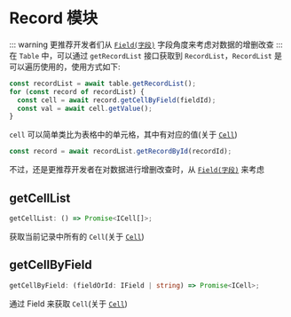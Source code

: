 # Record 模块
::: warning 
更推荐开发者们从 [`Field(字段)`](field/guide.md) 字段角度来考虑对数据的增删改查
:::
在 `Table` 中，可以通过 `getRecordList` 接口获取到 `RecordList`，`RecordList` 是可以遍历使用的，使用方式如下:
```typescript
const recordList = await table.getRecordList();
for (const record of recordList) {
  const cell = await record.getCellByField(fieldId);
  const val = await cell.getValue();
}
```
`cell` 可以简单类比为表格中的单元格，其中有对应的值(关于 [`Cell`](cell.md))
```typescript
const record = await recordList.getRecordById(recordId);
```
不过，还是更推荐开发者在对数据进行增删改查时，从 [`Field(字段)`](field/guide.md) 来考虑

## getCellList
```typescript
getCellList: () => Promise<ICell[]>;
```
获取当前记录中所有的 `Cell`(关于 [`Cell`](cell.md))

## getCellByField
```typescript
getCellByField: (fieldOrId: IField | string) => Promise<ICell>;
```
通过 Field 来获取 `Cell`(关于 [`Cell`](cell.md))